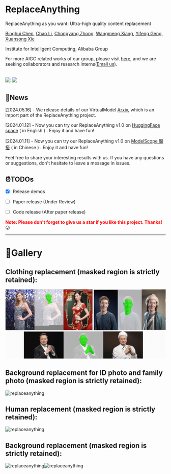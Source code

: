 # ReplaceAnything
ReplaceAnything as you want: Ultra-high quality content replacement

[Binghui Chen](https://scholar.google.com.hk/citations?user=-2uIiz4AAAAJ&hl=zh-CN),
[Chao Li](),
[Chongyang Zhong](https://scholar.google.com.hk/citations?user=ODTZZ4wAAAAJ&hl=zh-CN),
[Wangmeng Xiang](https://scholar.google.com.hk/citations?user=LFNwNF4AAAAJ&hl=en),
[Yifeng Geng](),
[Xuansong Xie]()

Institute for Intelligent Computing, Alibaba Group

For more AIGC related works of our group, please visit [here](https://github.com/AIGCDesignGroup), and we are seeking collaborators and research interns([Email us](mailto:cangyu.gyf@alibaba-inc.com)).

<a href='https://aigcdesigngroup.github.io/replace-anything/'><img src='https://img.shields.io/badge/Project-Page-Green'></a> <a href=''><img src='https://img.shields.io/badge/Paper-Arxiv-red'></a>
---

## 📌News
[2024.05.16] - We release details of our VirtualModel <a href="https://arxiv.org/abs/2405.09985"> Arxiv</a>, which is an import part of the ReplaceAnything project.

[2024.01.12] - Now you can try our ReplaceAnything v1.0 on <a href = "https://huggingface.co/spaces/modelscope/ReplaceAnything">HuggingFace space</a> ( in English ) . Enjoy it and have fun!

[2024.01.11] - Now you can try our ReplaceAnything v1.0 on <a href = "https://www.modelscope.cn/studios/damo/ReplaceAnything/summary">ModelScope 魔搭</a> ( in Chinese ) . Enjoy it and have fun!


Feel free to share your interesting results with us. If you have any questions or suggestions, don't hesitate to leave a message in issues.


## ⏰TODOs
- [x] Release demos
- [ ] Paper release (Under Review)
- [ ] Code release (After paper release)


<font color='red'>**Note: Please don't forget to give us a star if you like this project. Thanks!**</font> :stuck_out_tongue_winking_eye:

---

# 🌄Gallery
## Clothing replacement (masked region is strictly retained):
![replaceanything](images/g0.png)

## Background replacement for ID photo and family photo (masked region is strictly retained):
![replaceanything](images/g2.png)

## Human replacement (masked region is strictly retained):
![replaceanything](images/g3.png)

## Background replacement (masked region is strictly retained):
![replaceanything](images/g4.png)![replaceanything](images/g5.png)

